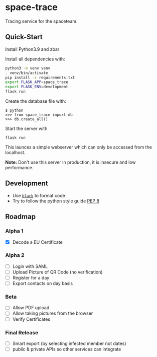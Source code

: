 # space-trace

Tracing service for the spaceteam.

## Quick-Start

Install Python3.9 and zbar

Install all dependencies with:

```bash
python3 -m venv venv
. venv/bin/activate
pip install -r requirements.txt
export FLASK_APP=space_trace
export FLASK_ENV=development
flask run
```

Create the database file with:

```
$ python
>>> from space_trace import db
>>> db.create_all()
```

Start the server with

```
flask run
```

This launces a simple webserver which can only be accessed from the localhost.

**Note:** Don't use this server in production, it is insecure and low
performance.

## Development

- Use [`black`](https://github.com/psf/black) to format code
- Try to follow the python style guide [PEP 8](https://www.python.org/dev/peps/pep-0008/)

## Roadmap

### Alpha 1

- [x] Decode a EU Certificate

### Alpha 2

- [ ] Login with SAML
- [ ] Upload Picture of QR Code (no verification)
- [ ] Register for a day
- [ ] Export contacts on day basis

### Beta

- [ ] Allow PDF upload
- [ ] Allow taking pictures from the browser
- [ ] Verify Certificates

### Final Release

- [ ] Smart export (by selecting infected member not dates)
- [ ] public & private APIs so other services can integrate
